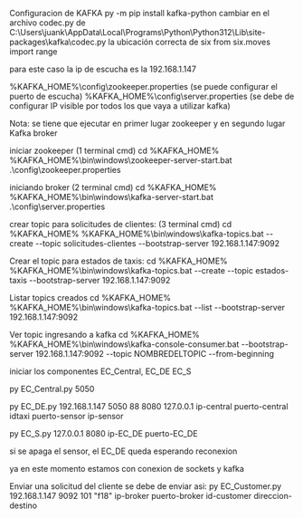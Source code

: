 Configuracion de KAFKA
py -m pip install kafka-python
cambiar en el archivo codec.py de 
C:\Users\juank\AppData\Local\Programs\Python\Python312\Lib\site-packages\kafka\codec.py
la ubicación correcta de six
from six.moves import range


para este caso la ip de escucha es la 192.168.1.147

%KAFKA_HOME%\config\zookeeper.properties (se puede configurar el puerto de escucha)
%KAFKA_HOME%\config\server.properties (se debe de configurar IP visible por todos los que vaya a utilizar kafka)

Nota: se tiene que ejecutar en primer lugar zookeeper y en segundo lugar Kafka broker

iniciar zookeeper (1 terminal cmd)
cd %KAFKA_HOME%
%KAFKA_HOME%\bin\windows\zookeeper-server-start.bat .\config\zookeeper.properties

iniciando broker (2 terminal cmd)
cd %KAFKA_HOME%
%KAFKA_HOME%\bin\windows\kafka-server-start.bat .\config\server.properties

crear topic para solicitudes de clientes: (3 terminal cmd)
cd %KAFKA_HOME%
%KAFKA_HOME%\bin\windows\kafka-topics.bat --create --topic solicitudes-clientes --bootstrap-server 192.168.1.147:9092

Crear el topic para estados de taxis:
cd %KAFKA_HOME%
%KAFKA_HOME%\bin\windows\kafka-topics.bat --create --topic estados-taxis --bootstrap-server 192.168.1.147:9092

Listar topics creados
cd %KAFKA_HOME%
%KAFKA_HOME%\bin\windows\kafka-topics.bat --list --bootstrap-server 192.168.1.147:9092

Ver topic ingresando a kafka
cd %KAFKA_HOME%
%KAFKA_HOME%\bin\windows\kafka-console-consumer.bat --bootstrap-server 192.168.1.147:9092 --topic NOMBREDELTOPIC --from-beginning

iniciar los componentes EC_Central, EC_DE EC_S

py EC_Central.py 5050

py EC_DE.py 192.168.1.147 5050 88 8080 127.0.0.1
ip-central puerto-central idtaxi puerto-sensor ip-sensor

py EC_S.py 127.0.0.1 8080
ip-EC_DE puerto-EC_DE

si se apaga el sensor, el EC_DE queda esperando reconexion

ya en este momento estamos con conexion de sockets y kafka

Enviar una solicitud del cliente se debe de enviar asi:
py EC_Customer.py 192.168.1.147 9092 101 "f18"
ip-broker puerto-broker id-customer direccion-destino

